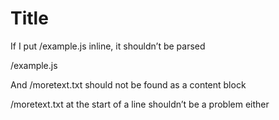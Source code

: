 # Title


If I put /example.js inline, it shouldn’t be parsed

/example.js

And /moretext.txt should not be found as a content block

/moretext.txt at the start of a line shouldn’t be a problem either
